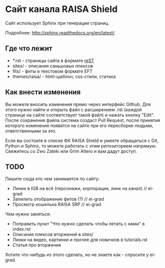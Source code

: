 Сайт канала RAISA Shield
========================

Сайт использует Sphinx при генерации страниц.

Подробнее: http://sphinx.readthedocs.org/en/latest/

Где что лежит
-------------

* \*.rst - страницы сайта в формате [reST](http://docutils.sf.net/rst.html)
* sites/ - описания саньшовых плексов
* fits/ - фиты в текстовом формате EFT
* themes/raisa/ - html-шаблон, css-стили, статика

Как внести изменения
--------------------

Вы можете вносить изменения прямо через интерфейс Github. Для этого нужно найти
и открыть файл с расширением .rst (каждой странице на сайте соответствует такой
файл) и нажать кнопку "Edit". После сохранения файла система создаст Pull
Request, после принятия которого изменения появятся на сайте при его пересборке
людьми, ответственными за это.

Если вы состоите в списке ФК RAISA Shield и умеете обращаться с Git, Python и
Sphinx, то можете работать с этим репозиторием напрямую.
Свяжитесь со Zwo Zateki или Grim Altero и вам дадут доступ.

TODO
----

Пишите сюда кто чем занимается по сайту:

* Линки в IGB на всё (персонажи, корпорации, линк на канал) // ei-grad
* Запилить отображение фитов (?) // ei-grad
* Просмотр кошелька RAISA SRP // ei-grad

Чем нужно заняться:

* Поправить пункт "Что нужно сделать чтобы летать с нами" в index.rst
* Описания плексов вторжений в sites/
* Линки на видео, картинки и прочее для новичков в tutorials.rst
* Статья про вторжения

Хотите что-нибудь из этого сделать, но не знаете как - спросите у ei-grad.
